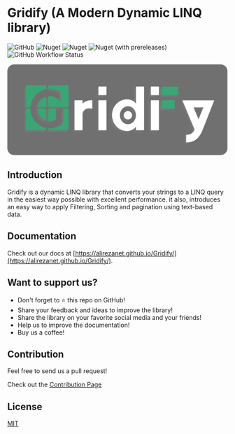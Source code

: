 # Gridify (A Modern Dynamic LINQ library)

![GitHub](https://img.shields.io/github/license/alirezanet/gridify) ![Nuget](https://img.shields.io/nuget/dt/gridify?color=%239100ff) ![Nuget](https://img.shields.io/nuget/v/gridify?label=stable) ![Nuget (with prereleases)](https://img.shields.io/nuget/vpre/gridify?label=latest) ![GitHub Workflow Status](https://img.shields.io/github/workflow/status/alirezanet/gridify/Publish%20Packages?label=tests)

[![Gridify](./docs/.vuepress/public/gridify-readme-logo.svg)](https://alirezanet.github.io/Gridify/)

## Introduction 

Gridify is a dynamic LINQ library that converts your strings to a LINQ query in the easiest way possible with excellent performance. it also, introduces an easy way to apply Filtering, Sorting and pagination using text-based data.

## Documentation 

Check out our docs at [https://alirezanet.github.io/Gridify/](https://alirezanet.github.io/Gridify/).

## Want to support us?

-  Don't forget to ⭐ this repo on GitHub!
-  Share your feedback and ideas to improve the library!
-  Share the library on your favorite social media and your friends!
-  Help us to improve the documentation!
-  Buy us a coffee!

## Contribution

Feel free to send us a pull request!

Check out the [Contribution Page](https://alirezanet.github.io/Gridify/contribution)

## License

[MIT](https://github.com/alirezanet/gridify/blob/master/LICENSE)
